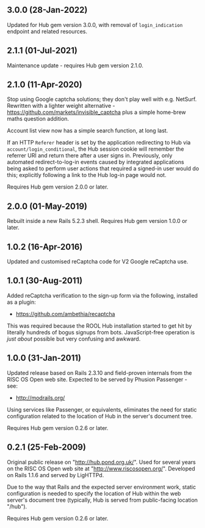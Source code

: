 ## 3.0.0 (28-Jan-2022)

Updated for Hub gem version 3.0.0, with removal of `login_indication` endpoint and related resources.

## 2.1.1 (01-Jul-2021)

Maintenance update - requires Hub gem version 2.1.0.

## 2.1.0 (11-Apr-2020)

Stop using Google captcha solutions; they don't play well with e.g. NetSurf. Rewritten with a lighter weight alternative - https://github.com/markets/invisible_captcha plus a simple home-brew maths question addition.

Account list view now has a simple search function, at long last.

If an HTTP `Referer` header is set by the application redirecting to Hub via `account/login_conditional`, the Hub session cookie will remember the referrer URI and return there after a user signs in. Previously, only automated redirect-to-log-in events caused by integrated applications being asked to perform user actions that required a signed-in user would do this; explicitly following a link to the Hub log-in page would not.

Requires Hub gem version 2.0.0 or later.

## 2.0.0 (01-May-2019)

Rebuilt inside a new Rails 5.2.3 shell. Requires Hub gem version 1.0.0 or later.

## 1.0.2 (16-Apr-2016)

Updated and customised reCaptcha code for V2 Google reCaptcha use.

## 1.0.1 (30-Aug-2011)

Added reCaptcha verification to the sign-up form via the following, installed as a plugin:

* https://github.com/ambethia/recaptcha

This was required because the ROOL Hub installation started to get hit by literally hundreds of bogus signups from bots. JavaScript-free operation is *just about* possible but very confusing and awkward.

## 1.0.0 (31-Jan-2011)

Updated release based on Rails 2.3.10 and field-proven internals from the RISC OS Open web site. Expected to be served by Phusion Passenger - see:

* http://modrails.org/

Using services like Passenger, or equivalents, eliminates the need for static configuration related to the location of Hub in the server's document tree.

Requires Hub gem version 0.2.6 or later.

## 0.2.1 (25-Feb-2009)

Original public release on "http://hub.pond.org.uk/". Used for several years on the RISC OS Open web site at "http://www.riscosopen.org/". Developed on Rails 1.1.6 and served by LigHTTPd.

Due to the way that Rails and the expected server environment work, static configuration is needed to specify the location of Hub within the web server's document tree (typically, Hub is served from public-facing location "/hub").

Requires Hub gem version 0.2.6 or later.
